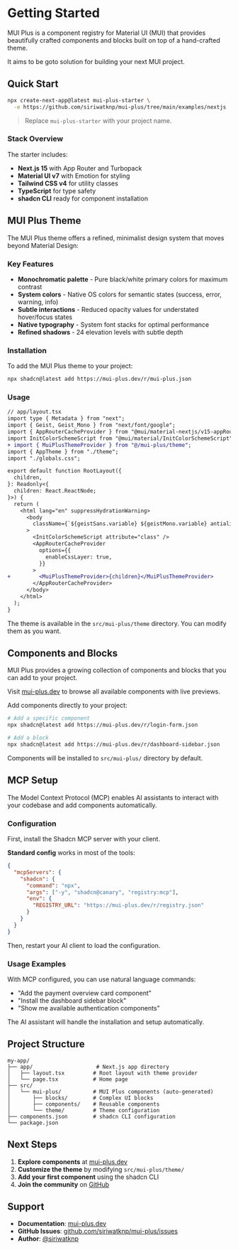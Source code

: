 # Getting Started

MUI Plus is a component registry for Material UI (MUI) that provides beautifully crafted components and blocks built on top of a hand-crafted theme.

It aims to be goto solution for building your next MUI project.

## Quick Start

```bash
npx create-next-app@latest mui-plus-starter \
  -e https://github.com/siriwatknp/mui-plus/tree/main/examples/nextjs
```

> Replace `mui-plus-starter` with your project name.

### Stack Overview

The starter includes:

- **Next.js 15** with App Router and Turbopack
- **Material UI v7** with Emotion for styling
- **Tailwind CSS v4** for utility classes
- **TypeScript** for type safety
- **shadcn CLI** ready for component installation

## MUI Plus Theme

The MUI Plus theme offers a refined, minimalist design system that moves beyond Material Design:

### Key Features

- **Monochromatic palette** - Pure black/white primary colors for maximum contrast
- **System colors** - Native OS colors for semantic states (success, error, warning, info)
- **Subtle interactions** - Reduced opacity values for understated hover/focus states
- **Native typography** - System font stacks for optimal performance
- **Refined shadows** - 24 elevation levels with subtle depth

### Installation

To add the MUI Plus theme to your project:

```bash
npx shadcn@latest add https://mui-plus.dev/r/mui-plus.json
```

### Usage

```diff
// app/layout.tsx
import type { Metadata } from "next";
import { Geist, Geist_Mono } from "next/font/google";
import { AppRouterCacheProvider } from "@mui/material-nextjs/v15-appRouter";
import InitColorSchemeScript from "@mui/material/InitColorSchemeScript";
+ import { MuiPlusThemeProvider } from "@/mui-plus/theme";
import { AppTheme } from "./theme";
import "./globals.css";

export default function RootLayout({
  children,
}: Readonly<{
  children: React.ReactNode;
}>) {
  return (
    <html lang="en" suppressHydrationWarning>
      <body
        className={`${geistSans.variable} ${geistMono.variable} antialiased`}
      >
        <InitColorSchemeScript attribute="class" />
        <AppRouterCacheProvider
          options={{
            enableCssLayer: true,
          }}
        >
+         <MuiPlusThemeProvider>{children}</MuiPlusThemeProvider>
        </AppRouterCacheProvider>
      </body>
    </html>
  );
}
```

The theme is available in the `src/mui-plus/theme` directory.
You can modify them as you want.

## Components and Blocks

MUI Plus provides a growing collection of components and blocks that you can add to your project.

Visit [mui-plus.dev](https://mui-plus.dev) to browse all available components with live previews.

Add components directly to your project:

```bash
# Add a specific component
npx shadcn@latest add https://mui-plus.dev/r/login-form.json

# Add a block
npx shadcn@latest add https://mui-plus.dev/r/dashboard-sidebar.json
```

Components will be installed to `src/mui-plus/` directory by default.

## MCP Setup

The Model Context Protocol (MCP) enables AI assistants to interact with your codebase and add components automatically.

### Configuration

First, install the Shadcn MCP server with your client.

**Standard config** works in most of the tools:

```json
{
  "mcpServers": {
    "shadcn": {
      "command": "npx",
      "args": ["-y", "shadcn@canary", "registry:mcp"],
      "env": {
        "REGISTRY_URL": "https://mui-plus.dev/r/registry.json"
      }
    }
  }
}
```

Then, restart your AI client to load the configuration.

### Usage Examples

With MCP configured, you can use natural language commands:

- "Add the payment overview card component"
- "Install the dashboard sidebar block"
- "Show me available authentication components"

The AI assistant will handle the installation and setup automatically.

## Project Structure

```
my-app/
├── app/                    # Next.js app directory
│   ├── layout.tsx         # Root layout with theme provider
│   └── page.tsx           # Home page
├── src/
│   └── mui-plus/          # MUI Plus components (auto-generated)
│       ├── blocks/        # Complex UI blocks
│       ├── components/    # Reusable components
│       └── theme/         # Theme configuration
├── components.json        # shadcn CLI configuration
└── package.json
```

## Next Steps

1. **Explore components** at [mui-plus.dev](https://mui-plus.dev)
2. **Customize the theme** by modifying `src/mui-plus/theme/`
3. **Add your first component** using the shadcn CLI
4. **Join the community** on [GitHub](https://github.com/siriwatknp/mui-plus)

## Support

- **Documentation**: [mui-plus.dev](https://mui-plus.dev)
- **GitHub Issues**: [github.com/siriwatknp/mui-plus/issues](https://github.com/siriwatknp/mui-plus/issues)
- **Author**: [@siriwatknp](https://github.com/siriwatknp)

